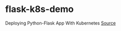 # flask-k8s-demo
Deploying Python-Flask App With Kubernetes
[Source](https://medium.com/swlh/deploying-flask-app-with-kubernetes-aba8166e5f2c)
